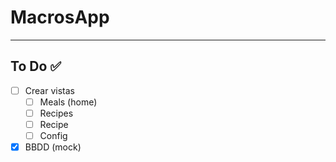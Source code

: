 # MacrosApp

---

## To Do ✅

- [ ] Crear vistas
  - [ ] Meals (home)
  - [ ] Recipes
  - [ ] Recipe
  - [ ] Config
- [x] BBDD (mock)
